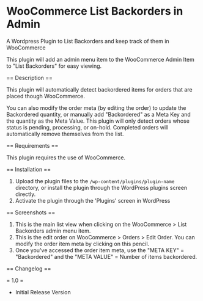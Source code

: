 # WooCommerce List Backorders in Admin
A Wordpress Plugin to List Backorders and keep track of them in WooCommerce

This plugin will add an admin menu item to the WooCommerce Admin Item to "List Backorders" for easy viewing.

== Description ==

This plugin will automatically detect backordered items for orders that are placed though WooCommerce.

You can also modify the order meta (by editing the order) to update the Backordered quantity, or manually add "Backordered" as a Meta Key and the quantity as the Meta Value.  This plugin will only detect orders whose status is pending, processing, or on-hold.  Completed orders will automatically remove themselves from the list.

== Requirements ==

This plugin requires the use of WooCommerce.

== Installation ==

1. Upload the plugin files to the `/wp-content/plugins/plugin-name` directory, or install the plugin through the WordPress plugins screen directly.
2. Activate the plugin through the 'Plugins' screen in WordPress

== Screenshots ==

1. This is the main list view when clicking on the WooCommerce > List Backorders admin menu item.
2. This is the edit order on WooCommerce > Orders > Edit Order.  You can modify the order item meta by clicking on this pencil.
3. Once you've accessed the order item meta, use the "META KEY" = "Backordered" and the "META VALUE" = Number of items backordered.

== Changelog ==

= 1.0 =
* Initial Release Version
